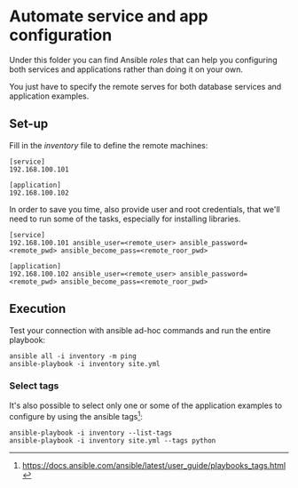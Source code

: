 # Automate service and app configuration

Under this folder you can find Ansible *roles* that can help you configuring
both services and applications rather than doing it on your own.

You just have to specify the remote serves for both database services and
application examples.


## Set-up

Fill in the *inventory* file to define the remote machines:

    [service]
    192.168.100.101

    [application]
    192.168.100.102


In order to save you time, also provide user and root credentials, that we'll
need to run some of the tasks, especially for installing libraries.

    [service]
    192.168.100.101 ansible_user=<remote_user> ansible_password=<remote_pwd> ansible_become_pass=<remote_roor_pwd>

    [application]
    192.168.100.102 ansible_user=<remote_user> ansible_password=<remote_pwd> ansible_become_pass=<remote_roor_pwd>


## Execution

Test your connection with ansible ad-hoc commands and run the entire playbook:

    ansible all -i inventory -m ping
    ansible-playbook -i inventory site.yml


### Select tags

It's also possible to select only one or some of the application examples to
configure by using the ansible tags[^1]:

    ansible-playbook -i inventory --list-tags
    ansible-playbook -i inventory site.yml --tags python

[^1]: https://docs.ansible.com/ansible/latest/user_guide/playbooks_tags.html
